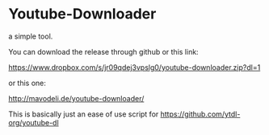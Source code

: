 # Youtube-Downloader
a simple tool.

You can download the release through github or this link:

https://www.dropbox.com/s/jr09qdej3vpslg0/youtube-downloader.zip?dl=1

or this one:

http://mavodeli.de/youtube-downloader/

This is basically just an ease of use script for https://github.com/ytdl-org/youtube-dl
